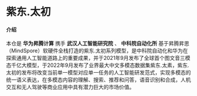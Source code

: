 # 紫东.太初

#### 介绍
本仓是 **华为昇腾计算** 携手 **武汉人工智能研究院** 、 **中科院自动化所** 基于昇腾昇思（MindSpore）软硬件全栈打造的紫东.太初系列模型，是中科院自动化和华为在探索通用人工智能道路上的重要成果，并于2021年9月发布了全球首个图文音三模态千亿大模型，于2022年9月发布了业界最大中文多模态数据集紫东.太素，紫东.太初的发布将改变当前单一模型对应单一任务的人工智能研发范式，实现多模态的统一语义表达，在多模态内容的理解、搜索、推荐和问答，语音识别和合成，人机交互和无人驾驶等商业应用中具有潜力巨大的市场价值。
